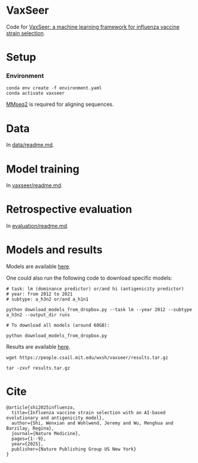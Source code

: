 # VaxSeer

Code for [VaxSeer: a machine learning framework for influenza vaccine strain selection](https://www.nature.com/articles/s41591-025-03917-y).

# Setup

### Environment

```
conda env create -f environment.yaml
conda activate vaxseer
```

[MMseq2](https://github.com/soedinglab/MMseqs2) is required for aligning sequences.


# Data

In [data/readme.md](data/readme.md).

# Model training

In [vaxseer/readme.md](vaxseer/readme.md).

# Retrospective evaluation

In [evaluation/readme.md](evaluation/readme.md). 

# Models and results

Models are available [here](https://www.dropbox.com/scl/fo/7d94eqsii2h1jdm5l7mm6/h?rlkey=1n1wafyuapwx5a4c04jc0y7cs&dl=0).

One could also run the following code to download specific models:

```
# task: lm (dominance predictor) or/and hi (antigenicity predictor)
# year: from 2012 to 2021
# subtype: a_h3n2 or/and a_h1n1

python download_models_from_dropbox.py --task lm --year 2012 --subtype a_h3n2 --output_dir runs

# To download all models (around 60GB):

python download_models_from_dropbox.py 
```
Results are available [here](https://people.csail.mit.edu/wxsh/vaxseer/results.tar.gz).
```
wget https://people.csail.mit.edu/wxsh/vaxseer/results.tar.gz

tar -zxvf results.tar.gz
```

# Cite
```
@article{shi2025influenza,
  title={Influenza vaccine strain selection with an AI-based evolutionary and antigenicity model},
  author={Shi, Wenxian and Wohlwend, Jeremy and Wu, Menghua and Barzilay, Regina},
  journal={Nature Medicine},
  pages={1--9},
  year={2025},
  publisher={Nature Publishing Group US New York}
}
```
